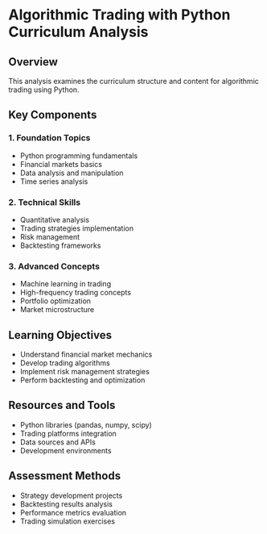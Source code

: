 # Algorithmic Trading with Python Curriculum Analysis

## Overview
This analysis examines the curriculum structure and content for algorithmic trading using Python.

## Key Components

### 1. Foundation Topics
- Python programming fundamentals
- Financial markets basics
- Data analysis and manipulation
- Time series analysis

### 2. Technical Skills
- Quantitative analysis
- Trading strategies implementation
- Risk management
- Backtesting frameworks

### 3. Advanced Concepts
- Machine learning in trading
- High-frequency trading concepts
- Portfolio optimization
- Market microstructure

## Learning Objectives
- Understand financial market mechanics
- Develop trading algorithms
- Implement risk management strategies
- Perform backtesting and optimization

## Resources and Tools
- Python libraries (pandas, numpy, scipy)
- Trading platforms integration
- Data sources and APIs
- Development environments

## Assessment Methods
- Strategy development projects
- Backtesting results analysis
- Performance metrics evaluation
- Trading simulation exercises